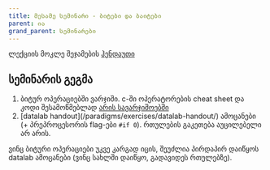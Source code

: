 ```yaml
---
title: მესამე სემინარი - ბიტები და ბაიტები
parent: ია
grand_parent: სემინარები
---
```


ლექციის მოკლე შეჯამების [ჰენდაუთი](/paradigms/content/handouts/bits_and_bytes.pdf)

## სემინარის გეგმა
1. ბიტურ ოპერაციებში ვარჯიში. c-ში ოპერატორების cheat sheet და კოდი შესამოწმებლად [არის სავარჯიშოებში](/paradigms/exercises/bitwise_operators)
2. [datalab handout](/paradigms/exercises/datalab-handout/<index class="md"></index>) ამოცანები (+ პრეპროცესორის flag-ები `#if 0`). რთულების გაკეთება აუცილებელი არ არის.

ვინც ბიტური ოპერაციები უკვე კარგად იცის, შეუძლია პირდაპირ დაიწყოს datalab ამოცანები (ვინც სახლში დაიწყო, გადავიდეს რთულებზე).


